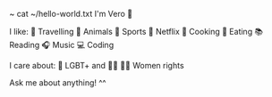 ~ cat ~/hello-world.txt
I'm Vero 👋

I like:
🚗 Travelling
🐶 Animals
🏐 Sports
🍿 Netflix
🍳 Cooking
🥑 Eating
📚 Reading
🎧 Music
💻 Coding

I care about:
🌈 LGBT+ and 👩🏼 💪🏻 Women rights

Ask me about anything! ^^
<!--
             ________________________________________________
            /                                                \
           |    _________________________________________     |
           |   |                                         |    |
           |   |  ~ cat ~/hello-world.txt                |    |
           |   |  I'm Vero 👋 👋 👋                       |    |
           |   |                                         |    |
           |   |  I like:                                |    |
           |   |  🚗 Traveling, 🐶 Animals, 🏐 Sports     |    |
           |   |  🍿 Netflix, 🍳 Cooking, 🥑 Eating       |    |
           |   |  📚 Reading, 🎧 Music and 💻 Coding      |    |
           |   |                                         |    |
           |   |  I care about:                          |    |
           |   |  🌈 LGBT+ and 👩🏼 💪🏻 Women rights         |    |
           |   |                                         |    |
           |   |  Ask me about anything! ^^              |    |
           |   |_________________________________________|    |
           |                                                  |
            \_________________________________________________/
                   \___________________________________/
                ___________________________________________
             _-'    .-.-.-.-.-.-.-.-.-.-.-.-.-.-.-.-.  --- `-_
          _-'.-.-. .---.-.-.-.-.-.-.-.-.-.-.-.-.-.-.--.  .-.-.`-_
       _-'.-.-.-. .---.-.-.-.-.-.-.-.-.-.-.-.-.-.-.-`__`. .-.-.-.`-_
    _-'.-.-.-.-. .-----.-.-.-.-.-.-.-.-.-.-.-.-.-.-.-----. .-.-.-.-.`-_
 _-'.-.-.-.-.-. .---.-. .-------------------------. .-.---. .---.-.-.-.`-_
:-------------------------------------------------------------------------:
`---._.-------------------------------------------------------------._.---'

**glebapps/glebapps** is a ✨ _special_ ✨ repository because its `README.md` (this file) appears on your GitHub profile.
### Hi there 👋
Here are some ideas to get you started:

- 🔭 I’m currently working on ...
- 🌱 I’m currently learning ...
- 👯 I’m looking to collaborate on ...
- 🤔 I’m looking for help with ...
- 💬 Ask me about ...
- 📫 How to reach me: ...
- 😄 Pronouns: ...
- ⚡ Fun fact: ...
-->
